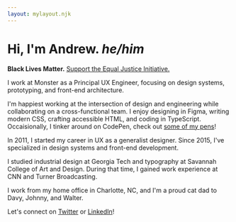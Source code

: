 ```yaml
---
layout: mylayout.njk
---
```


<h1>Hi, I'm Andrew. <em title="preferred pronouns" aria-label="and my preferred pronouns are he and him">he/him</em></h1>

**Black Lives Matter.** [Support the Equal Justice Initiative.](https://support.eji.org/give/153413/#!/donation/checkout)

I work at Monster as a Principal UX Engineer, focusing on design systems, prototyping, and front-end architecture. 

I'm happiest working at the intersection of design and engineering while collaborating on a cross-functional team. I enjoy designing in Figma, writing modern CSS, crafting accessible HTML, and coding in TypeScript. Occaisionally, I tinker around on CodePen, check out [some of my pens](https://codepen.io/aharvard)! 

In 2011, I started my career in UX as a generalist designer. Since 2015, I've specialized in design systems and front-end development.

I studied industrial design at Georgia Tech and typography at Savannah College of Art and Design. During that time, I gained work experience at CNN and Turner Broadcasting.

I work from my home office in Charlotte, NC, and I'm a proud cat dad to Davy, Johnny, and Walter.

Let's connect on [Twitter](https://twitter.com/aharvard) or [LinkedIn](https://www.linkedin.com/in/aharvard/)!
